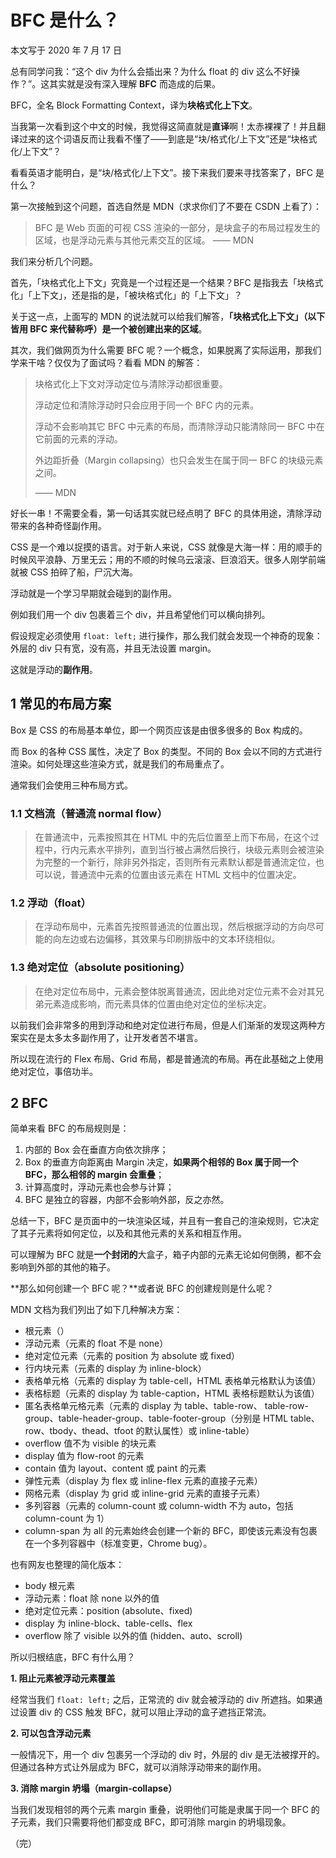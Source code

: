 # BFC 是什么？

本文写于 2020 年 7 月 17 日

总有同学问我：“这个 div 为什么会插出来？为什么 float 的 div 这么不好操作？”。这其实就是没有深入理解 **BFC** 而造成的后果。

BFC，全名 Block Formatting Context，译为**块格式化上下文**。

当我第一次看到这个中文的时候，我觉得这简直就是**直译**啊！太赤裸裸了！并且翻译过来的这个词语反而让我看不懂了——到底是“块/格式化/上下文”还是“块格式化/上下文”？

看看英语才能明白，是“块/格式化/上下文”。接下来我们要来寻找答案了，BFC 是什么？

第一次接触到这个问题，首选自然是 MDN（求求你们了不要在 CSDN 上看了）：

> BFC 是 Web 页面的可视 CSS 渲染的一部分，是块盒子的布局过程发生的区域，也是浮动元素与其他元素交互的区域。 —— MDN

我们来分析几个问题。

首先，「块格式化上下文」究竟是一个过程还是一个结果？BFC 是指我去「块格式化」「上下文」，还是指的是，「被块格式化」的「上下文」？

关于这一点，上面写的 MDN 的说法就可以给我们解答，**「块格式化上下文」（以下皆用 BFC 来代替称呼）是一个被创建出来的区域**。

其次，我们做网页为什么需要 BFC 呢？一个概念，如果脱离了实际运用，那我们学来干啥？仅仅为了面试吗？看看 MDN 的解答：

> 块格式化上下文对浮动定位与清除浮动都很重要。
>
> 浮动定位和清除浮动时只会应用于同一个 BFC 内的元素。
>
> 浮动不会影响其它 BFC 中元素的布局，而清除浮动只能清除同一 BFC 中在它前面的元素的浮动。
>
> 外边距折叠（Margin collapsing）也只会发生在属于同一 BFC 的块级元素之间。
>
> —— MDN

好长一串！不需要全看，第一句话其实就已经点明了 BFC 的具体用途，清除浮动带来的各种奇怪副作用。

CSS 是一个难以捉摸的语言。对于新人来说，CSS 就像是大海一样：用的顺手的时候风平浪静、万里无云；用的不顺的时候乌云滚滚、巨浪滔天。很多人刚学前端就被 CSS 拍碎了船，尸沉大海。

浮动就是一个学习早期就会碰到的副作用。

例如我们用一个 div 包裹着三个 div，并且希望他们可以横向排列。

假设规定必须使用 `float: left;` 进行操作，那么我们就会发现一个神奇的现象：外层的 div 只有宽，没有高，并且无法设置 margin。

这就是浮动的**副作用**。

## 1 常见的布局方案

Box 是 CSS 的布局基本单位，即一个网页应该是由很多很多的 Box 构成的。

而 Box 的各种 CSS 属性，决定了 Box 的类型。不同的 Box 会以不同的方式进行渲染。如何处理这些渲染方式，就是我们的布局重点了。

通常我们会使用三种布局方式。

### 1.1 文档流（普通流 normal flow）

> 在普通流中，元素按照其在 HTML 中的先后位置至上而下布局，在这个过程中，行内元素水平排列，直到当行被占满然后换行，块级元素则会被渲染为完整的一个新行，除非另外指定，否则所有元素默认都是普通流定位，也可以说，普通流中元素的位置由该元素在 HTML 文档中的位置决定。

### 1.2 浮动（float）

> 在浮动布局中，元素首先按照普通流的位置出现，然后根据浮动的方向尽可能的向左边或右边偏移，其效果与印刷排版中的文本环绕相似。

### 1.3 绝对定位（absolute positioning）

> 在绝对定位布局中，元素会整体脱离普通流，因此绝对定位元素不会对其兄弟元素造成影响，而元素具体的位置由绝对定位的坐标决定。

以前我们会非常多的用到浮动和绝对定位进行布局，但是人们渐渐的发现这两种方案实在是太多太多副作用了，让开发者苦不堪言。

所以现在流行的 Flex 布局、Grid 布局，都是普通流的布局。再在此基础之上使用绝对定位，事倍功半。

## 2 BFC

简单来看 BFC 的布局规则是：

1. 内部的 Box 会在垂直方向依次排序；
2. Box 的垂直方向距离由 Margin 决定，**如果两个相邻的 Box 属于同一个 BFC，那么相邻的 margin 会重叠**；
3. 计算高度时，浮动元素也会参与计算；
4. BFC 是独立的容器，内部不会影响外部，反之亦然。

总结一下，BFC 是页面中的一块渲染区域，并且有一套自己的渲染规则，它决定了其子元素将如何定位，以及和其他元素的关系和相互作用。

可以理解为 BFC 就是**一个封闭的**大盒子，箱子内部的元素无论如何倒腾，都不会影响到外部的其他的箱子。

**那么如何创建一个 BFC 呢？**或者说 BFC 的创建规则是什么呢？

MDN 文档为我们列出了如下几种解决方案：

- 根元素（<html>）
- 浮动元素（元素的 float 不是 none）
- 绝对定位元素（元素的 position 为 absolute 或 fixed）
- 行内块元素（元素的 display 为 inline-block）
- 表格单元格（元素的 display 为 table-cell，HTML 表格单元格默认为该值）
- 表格标题（元素的 display 为 table-caption，HTML 表格标题默认为该值）
- 匿名表格单元格元素（元素的 display 为 table、table-row、 table-row-group、table-header-group、table-footer-group（分别是 HTML table、row、tbody、thead、tfoot 的默认属性）或 inline-table）
- overflow 值不为 visible 的块元素
- display 值为 flow-root 的元素
- contain 值为 layout、content 或 paint 的元素
- 弹性元素（display 为 flex 或 inline-flex 元素的直接子元素）
- 网格元素（display 为 grid 或 inline-grid 元素的直接子元素）
- 多列容器（元素的 column-count 或 column-width 不为 auto，包括 column-count 为 1）
- column-span 为 all 的元素始终会创建一个新的 BFC，即使该元素没有包裹在一个多列容器中（标准变更，Chrome bug）。

也有网友也整理的简化版本：

- body 根元素
- 浮动元素：float 除 none 以外的值
- 绝对定位元素：position (absolute、fixed)
- display 为 inline-block、table-cells、flex
- overflow 除了 visible 以外的值 (hidden、auto、scroll)

所以归根结底，BFC 有什么用？

**1. 阻止元素被浮动元素覆盖**

经常当我们 `float: left;` 之后，正常流的 div 就会被浮动的 div 所遮挡。如果通过设置 div 的 CSS 触发 BFC，就可以阻止浮动的盒子遮挡正常流。

**2. 可以包含浮动元素**

一般情况下，用一个 div 包裹另一个浮动的 div 时，外层的 div 是无法被撑开的。但通过各种方式让外层成为 BFC，就可以消除浮动带来的副作用。

**3. 消除 margin 坍塌（margin-collapse）**

当我们发现相邻的两个元素 margin 重叠，说明他们可能是隶属于同一个 BFC 的子元素，我们只需要将他们都变成 BFC，即可消除 margin 的坍塌现象。

（完）
